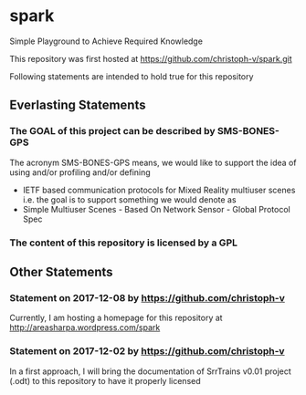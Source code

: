 # spark
Simple Playground to Achieve Required Knowledge

This repository was first hosted at https://github.com/christoph-v/spark.git

Following statements are intended to hold true for this repository

## Everlasting Statements

### The GOAL of this project can be described by SMS-BONES-GPS

The acronym SMS-BONES-GPS means, we would like to support the idea of
using and/or profiling and/or defining 
- IETF based communication protocols for Mixed Reality multiuser scenes
i.e. the goal is to support something we would denote as
- Simple Multiuser Scenes - Based On Network Sensor - Global Protocol Spec
      
### The content of this repository is licensed by a GPL 

## Other Statements

### Statement on 2017-12-08 by https://github.com/christoph-v

Currently, I am hosting a homepage for this repository at http://areasharpa.wordpress.com/spark

### Statement on 2017-12-02 by https://github.com/christoph-v

In a first approach, I will bring the documentation of SrrTrains v0.01 project
(.odt) to this repository to have it properly licensed
